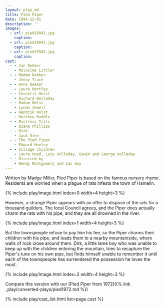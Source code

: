 ```yaml
---
layout: play_md
title: Pied Piper
date: 1994-12-01
description: ''
images:
  - url: pied19941.jpg
    caption:
  - url: pied19942.jpg
    caption:
  - url: pied19943.jpg
    caption:
cast:
  - - Jan Dekker
    - Malcolme Littler
  - - Madam Dekker
    - Jenny Trace
  - - Anna Dekker
    - Laura Hartley
  - - Cornelis Holst
    - Richard Holladay
  - - Madam Holst
    - Lynda Jewell
  - - Hendrik Holst
    - Matthew Ruddle
  - - Mistress Tilli
    - Diana Phillips
  - - Dirk
    - Jack Slee
  - - The Pied Piper
    - Edward Heeley
  - - Village children
    - Laura Hoad, Lucy Holladay, Oswin and George Holladay
  - - Directed by
    - Wendy Montgomery and Ian Guy
---
```


Written by Madge Miller, Pied Piper is based on the famous nursery rhyme. Residents are worried when a plague of rats infests the town of Hamelin.

{% include play/image.html index=0 width=4 height=3 %}

However, a strange Piper appears with an offer to dispose of the rats for a thousand guilders. The local Council agrees, and the Piper does actually charm the rats with his pipe, and they are all drowned in the river.

{% include play/image.html index=1 width=4 height=3 %}

But the townspeople refuse to pay him his fee, so the Piper charms their children with his pipe, and leads them to a nearby mountainside, where walls of rock close around them. Dirk, a little lame boy who was unable to keep up with the children entering the mountain, tries to recapture the Piper's tune on his own pipe, but finds himself unable to remember it until each of the townspeople has surrendered the possession he loves the most.

{% include play/image.html index=2 width=4 height=3 %}

Compare this version with our [Pied Piper from 1972]({% link _play/converted-plays/pied1972.md %})

{% include play/cast_list.html list=page.cast %}
